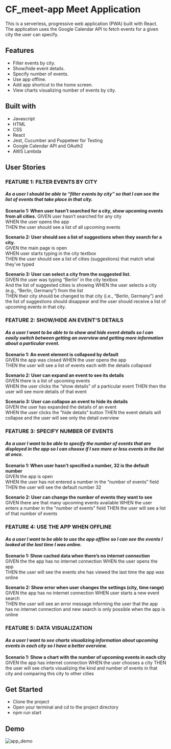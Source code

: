 # CF_meet-app Meet Application

This is a serverless, progressive web application (PWA) built with React. The application uses the Google Calendar API to fetch events for a given city the user can specify.

## Features
- Filter events by city.
- Show/hide event details.
- Specify number of events.
- Use app offline.
- Add app shortcut to the home screen.
- View charts visualizing number of events by city.

## Built with
- Javascript
- HTML
- CSS
- React
- Jest, Cucumber and Puppeteer for Testing
- Google Calendar API and OAuth2
- AWS Lambda

## User Stories
### FEATURE 1: FILTER EVENTS BY CITY

#### *As a user I should be able to “filter events by city” so that I can see the list of events that take place in that city.*

**Scenario 1: When user hasn’t searched for a city, show upcoming events from all cities.**
GIVEN user hasn’t searched for any city  
WHEN the user opens the app  
THEN the user should see a list of all upcoming events

**Scenario 2: User should see a list of suggestions when they search for a city.**  
GIVEN the main page is open  
WHEN user starts typing in the city textbox  
THEN the user should see a list of cities (suggestions) that match what they’ve typed

**Scenario 3: User can select a city from the suggested list.**  
GIVEN the user was typing “Berlin” in the city textbox  
And the list of suggested cities is showing
WHEN the user selects a city (e.g., “Berlin, Germany”) from the list  
THEN their city should be changed to that city (i.e., “Berlin, Germany”) and the list of suggestions should disappear and the user should receive a list of upcoming events in that city.

### FEATURE 2: SHOW/HIDE AN EVENT'S DETAILS

#### *As a user I want to be able to to show and hide event details so I can easily switch between getting an overview and getting more information about a particular event.*

**Scenario 1: An event element is collapsed by default**  
GIVEN the app was closed
WHEN the user opens the app  
THEN the user will see a list of events each with the details collapsed

**Scenario 2: User can expand an event to see its details**  
GIVEN there is a list of upcoming events  
WHEN the user clicks the “show details” of a particular event
THEN then the user will see more details of that event

**Scenario 3: User can collapse an event to hide its details**  
GIVEN the user has expanded the details of an event  
WHEN the user clicks the "hide details" button
THEN the event details will collapse and the user will see only the detail overview

### FEATURE 3: SPECIFY NUMBER OF EVENTS

#### *As a user I want to be able to specify the number of events that are displayed in the app so I can choose if I see more or less events in the list at once.*

**Scenario 1: When user hasn’t specified a number, 32 is the default number**  
GIVEN the app is open  
WHEN the user has not entered a number in the “number of events” field  
THEN the user will see the default number 32

**Scenario 2: User can change the number of events they want to see**  
GIVEN there are that many upcoming events available 
WHEN the user enters a number in the "number of events" field 
THEN the user will see a list of that number of events

### FEATURE 4: USE THE APP WHEN OFFLINE

#### *As a user I want to be able to use the app offline so I can see the events I looked at the last time I was online.*

**Scenario 1: Show cached data when there’s no internet connection**  
GIVEN the the app has no internet connection
WHEN the user opens the app  
THEN the user will see the events she has viewed the last time the app was online

**Scenario 2: Show error when user changes the settings (city, time range)**  
GIVEN the app has no internet connection
WHEN user starts a new event search   
THEN the user will see an error message informing the user that the app has no internet connection and new search is only possible when the app is online

### FEATURE 5: DATA VISUALIZATION

#### *As a user I want to see charts visualizing information about upcoming events in each city so I have a better overview.*

**Scenario 1: Show a chart with the number of upcoming events in each city**  
GIVEN the app has internet connection 
WHEN the user chooses a city
THEN the user will see charts visualizing the kind and number of events in that city and comparing this city to other cities

## Get Started
- Clone the project
- Open your terminal and cd to the project directory
- npm run start

## Demo
![app_demo](https://user-images.githubusercontent.com/80778632/173055674-a8b9c537-3669-4b37-bbf5-73e1c7645773.gif)
